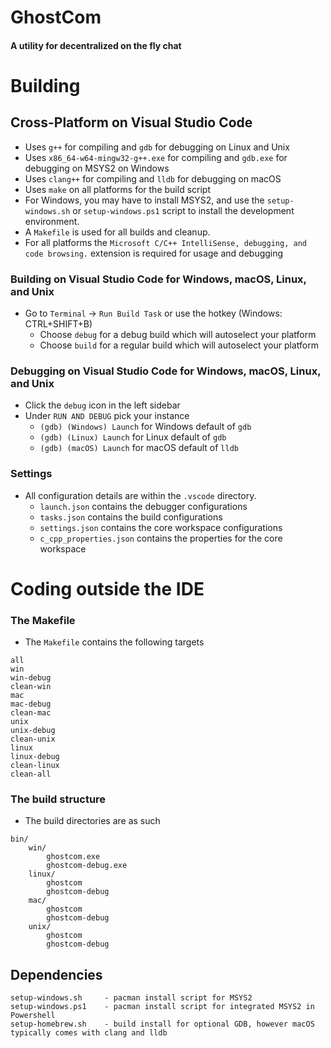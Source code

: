 # GhostCom
#### A utility for decentralized on the fly chat

# Building 

## Cross-Platform on Visual Studio Code
- Uses `g++` for compiling and `gdb` for debugging on Linux and Unix
- Uses `x86_64-w64-mingw32-g++.exe` for compiling and `gdb.exe` for debugging on MSYS2 on Windows
- Uses `clang++` for compiling and `lldb` for debugging on macOS
- Uses `make` on all platforms for the build script
- For Windows, you may have to install MSYS2, and use the `setup-windows.sh` or `setup-windows.ps1` script to install the development environment.
- A `Makefile` is used for all builds and cleanup. 
- For all platforms the `Microsoft C/C++ IntelliSense, debugging, and code browsing.` extension is required for usage and debugging

### Building on Visual Studio Code for Windows, macOS, Linux, and Unix
- Go to `Terminal` -> `Run Build Task` or use the hotkey (Windows: CTRL+SHIFT+B)
    - Choose `debug` for a debug build which will autoselect your platform
    - Choose `build` for a regular build which will autoselect your platform

### Debugging on Visual Studio Code for Windows, macOS, Linux, and Unix
- Click the `debug` icon in the left sidebar
- Under `RUN AND DEBUG` pick your instance
    - `(gdb) (Windows) Launch` for Windows default of `gdb`
    - `(gdb) (Linux) Launch` for Linux default of `gdb`
    - `(gdb) (macOS) Launch` for macOS default of `lldb`

### Settings
- All configuration details are within the `.vscode` directory. 
    - `launch.json` contains the debugger configurations
    - `tasks.json` contains the build configurations
    - `settings.json` contains the core workspace configurations
    - `c_cpp_properties.json` contains the properties for the core workspace

# Coding outside the IDE

### The Makefile
- The `Makefile` contains the following targets
```
all
win
win-debug
clean-win
mac
mac-debug
clean-mac
unix
unix-debug
clean-unix
linux
linux-debug
clean-linux
clean-all
```
### The build structure
- The build directories are as such
```
bin/
    win/
        ghostcom.exe
        ghostcom-debug.exe
    linux/
        ghostcom
        ghostcom-debug
    mac/
        ghostcom
        ghostcom-debug
    unix/
        ghostcom
        ghostcom-debug
```

## Dependencies
```
setup-windows.sh     - pacman install script for MSYS2
setup-windows.ps1    - pacman install script for integrated MSYS2 in Powershell
setup-homebrew.sh    - build install for optional GDB, however macOS typically comes with clang and lldb
```
